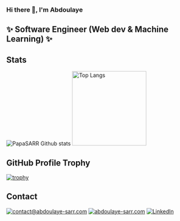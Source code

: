 ### Hi there 👋, I'm Abdoulaye
## ✨ Software Engineer (Web dev & Machine Learning) ✨

## Stats

<span>
	<img src="https://github-readme-stats.vercel.app/api?username=PapaSARR&show_icons=1&count_private=true&hide_border=1&theme=dark" alt="PapaSARR Github stats">
</span>

<span>
	<img src="https://github-readme-stats.vercel.app/api/top-langs/?username=PapaSARR&show_icons=1&count_private=true&hide_border=1&theme=dark&layout=compact" alt="Top Langs" height="195px">
</span>

## GitHub Profile Trophy

[![trophy](https://github-profile-trophy.vercel.app/?username=PapaSARR&theme=darkhub)](https://github.com/ryo-ma/github-profile-trophy)

## Contact

[![contact@abdoulaye-sarr.com](https://img.shields.io/badge/contact@abdoulaye--sarr.com-%231DA1F2.svg?&style=flat-square&logo=mail.ru&logoColor=white)](mailto:contact@abdoulaye-sarr.com) 
[![abdoulaye-sarr.com](https://img.shields.io/badge/abdoulaye--sarr.com-%23337AB7.svg?&style=flat-square&logo=google-chrome&logoColor=white)](https://abdoulaye-sarr.com) 
[![LinkedIn](https://img.shields.io/badge/LinkedIn-%230077B5.svg?&style=flat-square&logo=linkedin&logoColor=white)](https://www.linkedin.com/in/abdoulaye-sarr-187916133/)
